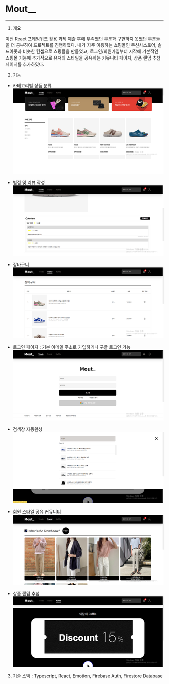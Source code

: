 # Mout\_\_

---

1. 개요

이전 React 프레임워크 활용 과제 제출 후에 부족했던 부분과 구현하지 못했던 부분들을 더 공부하여 프로젝트를 진행하였다.
내가 자주 이용하는 쇼핑몰인 무신사스토어, 솔드아웃과 비슷한 컨셉으로 쇼핑몰을 만들었고,
로그인/회원가입부터 시작해 기본적인 쇼핑몰 기능에 추가적으로 유저의 스타일을 공유하는 커뮤니티 페이지, 상품 랜덤 추첨 페이지를 추가하였다.

2. 기능

- 카테고리별 상품 분류
  <img src = "src/assets/카테고리.png" />

- 별점 및 리뷰 작성
  <img src = "src/assets/별점.png" />

- 장바구니
  <img src = "src/assets/장바구니.png" />

- 로그인 페이지 : 기본 이메일 주소로 가입하거나 구글 로그인 가능
  <img src = "src/assets/로그인및회원가입.png" />

- 검색창 자동완성
  <img src = "src/assets/검색창.png" />

- 회원 스타일 공유 커뮤니티
  <img src = "src/assets/트렌드페이지.png" />

- 상품 랜덤 추첨
  <img src = "src/assets/래플페이지.png" />

3. 기술 스택 : Typescript, React, Emotion, Firebase Auth, Firestore Database
